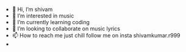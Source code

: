- 👋 Hi, I’m shivam
- 👀 I’m interested in music
- 🌱 I’m currently learning coding 
- 💞️ I’m looking to collaborate on music lyrics
- 📫 How to reach me just chill follow me on insta shivamkumar.r999
- 

<!---
shivam9840/shivam9840 is a ✨ special ✨ repository because its `README.md` (this file) appears on your GitHub profile.
You can click the Preview link to take a look at your changes.
--->
